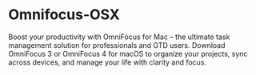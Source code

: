 # Omnifocus-OSX
Boost your productivity with OmniFocus for Mac – the ultimate task management solution for professionals and GTD users. Download OmniFocus 3 or OmniFocus 4 for macOS to organize your projects, sync across devices, and manage your life with clarity and focus.
